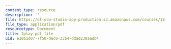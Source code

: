 ```yaml
---
content_type: resource
description: ''
file: https://ol-ocw-studio-app-production.s3.amazonaws.com/courses/18-02sc-multivariable-calculus-fall-2010/e10b1d077f50dec633b4ddad230aadb4_KXof0q88xbg.pdf
file_type: application/pdf
resourcetype: Document
title: 3play pdf file
uid: e10b1d07-7f50-dec6-33b4-ddad230aadb4
---
```

